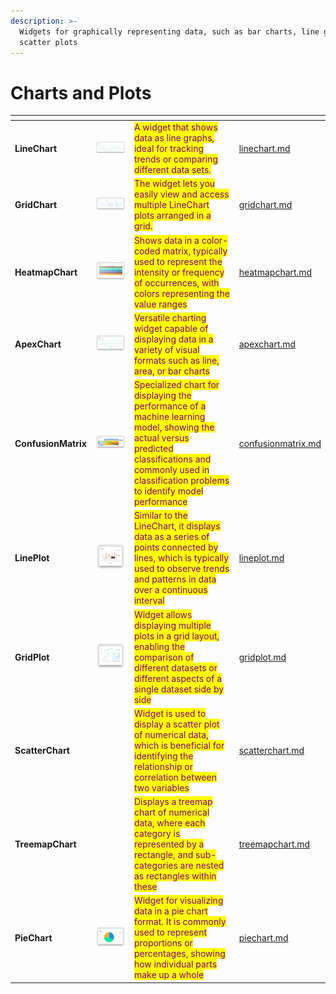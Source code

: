 ```yaml
---
description: >-
  Widgets for graphically representing data, such as bar charts, line graphs, or
  scatter plots
---
```


# Charts and Plots

<table data-card-size="large" data-view="cards"><thead><tr><th></th><th></th><th></th><th data-hidden data-card-target data-type="content-ref"></th></tr></thead><tbody><tr><td><strong>LineChart</strong></td><td><img src="../../../.gitbook/assets/widget-lineChart.png" alt=""></td><td><mark style="color:purple;">A widget that shows data as line graphs, ideal for tracking trends or comparing different data sets.</mark></td><td><a href="linechart.md">linechart.md</a></td></tr><tr><td><strong>GridChart</strong></td><td><img src="../../../.gitbook/assets/widget-gridChart.png" alt=""></td><td><mark style="color:purple;">The widget lets you easily view and access multiple LineChart plots arranged in a grid.</mark></td><td><a href="gridchart.md">gridchart.md</a></td></tr><tr><td><strong>HeatmapChart</strong></td><td><img src="../../../.gitbook/assets/widget-HeatmapChart.png" alt=""></td><td><mark style="color:purple;">Shows data in a color-coded matrix, typically used to represent the intensity or frequency of occurrences, with colors representing the value ranges</mark></td><td><a href="heatmapchart.md">heatmapchart.md</a></td></tr><tr><td><strong>ApexChart</strong></td><td><img src="../../../.gitbook/assets/widget-apexChart.png" alt=""></td><td><mark style="color:purple;">Versatile charting widget capable of displaying data in a variety of visual formats such as line, area, or bar charts</mark></td><td><a href="apexchart.md">apexchart.md</a></td></tr><tr><td><strong>ConfusionMatrix</strong></td><td><img src="../../../.gitbook/assets/widget-confusionMatrix.png" alt=""></td><td><mark style="color:purple;">Specialized chart for displaying the performance of a machine learning model, showing the actual versus predicted classifications and commonly used in classification problems to identify model performance</mark></td><td><a href="confusionmatrix.md">confusionmatrix.md</a></td></tr><tr><td><strong>LinePlot</strong></td><td><img src="../../../.gitbook/assets/widget-linePlot.png" alt=""></td><td><mark style="color:purple;">Similar to the LineChart, it displays data as a series of points connected by lines, which is typically used to observe trends and patterns in data over a continuous interval</mark></td><td><a href="lineplot.md">lineplot.md</a></td></tr><tr><td><strong>GridPlot</strong></td><td><img src="../../../.gitbook/assets/widget-gridPlot.png" alt=""></td><td><mark style="color:purple;">Widget allows displaying multiple plots in a grid layout, enabling the comparison of different datasets or different aspects of a single dataset side by side</mark></td><td><a href="gridplot.md">gridplot.md</a></td></tr><tr><td><strong>ScatterChart</strong></td><td><img src="https://user-images.githubusercontent.com/79905215/223392072-fc3db4c2-27b9-42e8-b6eb-ecc8140fc138.png" alt="" data-size="original"></td><td><mark style="color:purple;">Widget is used to display a scatter plot of numerical data, which is beneficial for identifying the relationship or correlation between two variables</mark></td><td><a href="scatterchart.md">scatterchart.md</a></td></tr><tr><td><strong>TreemapChart</strong></td><td><img src="https://github-production-user-asset-6210df.s3.amazonaws.com/118521851/242254345-8fc4eccd-b04b-489a-89ee-4569de6a2624.png" alt="" data-size="original"></td><td><mark style="color:purple;">Displays a treemap chart of numerical data, where each category is represented by a rectangle, and sub-categories are nested as rectangles within these</mark></td><td><a href="treemapchart.md">treemapchart.md</a></td></tr><tr><td><strong>PieChart</strong></td><td><img src="../../../.gitbook/assets/pie-signature.png" alt=""></td><td><mark style="color:purple;">Widget for visualizing data in a pie chart format. It is commonly used to represent proportions or percentages, showing how individual parts make up a whole</mark></td><td><a href="piechart.md">piechart.md</a></td></tr></tbody></table>

